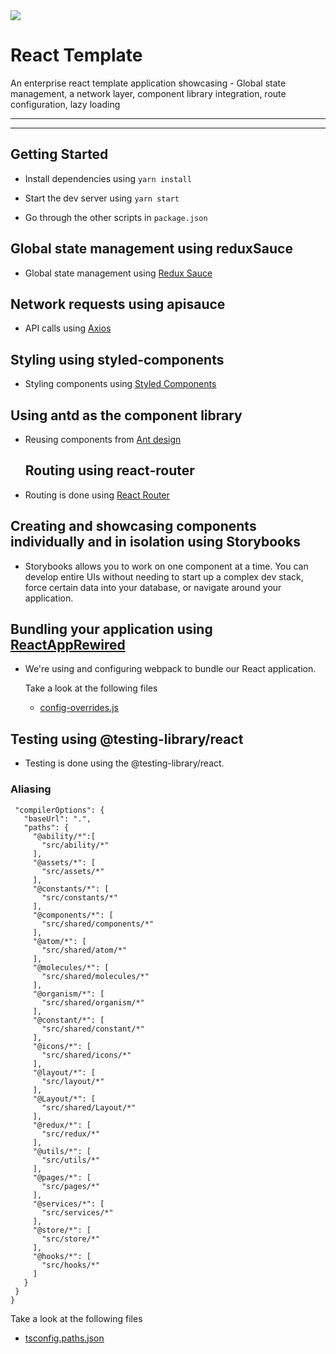  

<div>
  <a href="https://torinit.com/" align="left" style="margin-left: 0;">
    <img src="https://torinit.com/static/media/loader.e1dc4171.gif">
  </a>
  <p>
    <h1 align="left">React Template
    </h1>
  </p>

  <p>
An enterprise react template application showcasing -   Global state management,  a network layer, component library integration,   route configuration, lazy loading
  </p>

---

  
 
---

</div>

 
  

## Getting Started

- Install dependencies using `yarn install`

- Start the dev server using `yarn start`

- Go through the other scripts in `package.json`

## Global state management using reduxSauce

- Global state management using [Redux Sauce](https://github.com/infinitered/reduxsauce)
  
 ## Network requests using apisauce

- API calls using [Axios](https://github.com/axios/axios)
 

## Styling using styled-components

- Styling components using [Styled Components](https://styled-components.com)
 

## Using antd as the component library

- Reusing components from [Ant design](https://ant.design)

  ## Routing using react-router

- Routing is done using [React Router](https://github.com/ReactTraining/react-router)
 

## Creating and showcasing components individually and in isolation using Storybooks

- Storybooks allows you to work on one component at a time. You can develop entire UIs without needing to start up a complex dev stack, force certain data into your database, or navigate around your application.

   

## Bundling your application using [ReactAppRewired](https://www.npmjs.com/package/react-app-rewired)

- We're using and configuring webpack to bundle our React application.

  Take a look at the following files

  - [config-overrides.js](config-overrides.js) 
   
## Testing using @testing-library/react

- Testing is done using the @testing-library/react.
  

 
### Aliasing
 
 ```{
  "compilerOptions": {
    "baseUrl": ".",
    "paths": {
      "@ability/*":[
        "src/ability/*"
      ],
      "@assets/*": [
        "src/assets/*"
      ],
      "@constants/*": [
        "src/constants/*"
      ],
      "@components/*": [
        "src/shared/components/*"
      ],
      "@atom/*": [
        "src/shared/atom/*"
      ],
      "@molecules/*": [
        "src/shared/molecules/*"
      ],
      "@organism/*": [
        "src/shared/organism/*"
      ],
      "@constant/*": [
        "src/shared/constant/*"
      ],
      "@icons/*": [
        "src/shared/icons/*"
      ],
      "@layout/*": [
        "src/layout/*"
      ],
      "@Layout/*": [
        "src/shared/Layout/*"
      ],
      "@redux/*": [
        "src/redux/*"
      ],
      "@utils/*": [
        "src/utils/*"
      ],
      "@pages/*": [
        "src/pages/*"
      ],
      "@services/*": [
        "src/services/*"
      ],
      "@store/*": [
        "src/store/*"
      ],
      "@hooks/*": [
        "src/hooks/*"
      ]
    }
  }
}
```


Take a look at the following files

- [tsconfig.paths.json](tsconfig.paths.json)
    